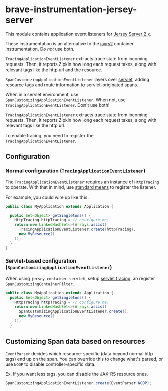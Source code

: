 # brave-instrumentation-jersey-server
This module contains application event listeners for [Jersey Server 2.x](https://jersey.github.io/documentation/latest/monitoring_tracing.html#d0e16007).

These instrumentation is an alternative to the [jaxrs2](../jaxrs2) container
instrumentation. Do *not* use both.

`TracingApplicationEventListener` extracts trace state from incoming
requests. Then, it reports Zipkin how long each request takes, along
with relevant tags like the http url and the resource.

`SpanCustomizingApplicationEventListener` layers over [servlet](../servlet),
adding resource tags and route information to servlet-originated spans.

When in a servlet environment, use `SpanCustomizingApplicationEventListener`.
When not, use `TracingApplicationEventListener`. Don't use both!

`TracingApplicationEventListener` extracts trace state from incoming
requests. Then, it reports Zipkin how long each request takes, along
with relevant tags like the http url.

To enable tracing, you need to register the `TracingApplicationEventListener`.

## Configuration

### Normal configuration (`TracingApplicationEventListener`)

The `TracingApplicationEventListener` requires an instance of
`HttpTracing` to operate. With that in mind, use [standard means](https://jersey.github.io/apidocs/2.26/jersey/org/glassfish/jersey/server/monitoring/ApplicationEventListener.html)
to register the listener.

For example, you could wire up like this:
```java
public class MyApplication extends Application {

  public Set<Object> getSingletons() {
    HttpTracing httpTracing = // configure me!
    return new LinkedHashSet<>(Arrays.asList(
      TracingApplicationEventListener.create(httpTracing),
      new MyResource()
    ));
  }
}
```

### Servlet-based configuration (`SpanCustomizingApplicationEventListener`)

When using `jersey-container-servlet`, setup [servlet tracing](../servlet),
an register `SpanCustomizingContainerFilter`.

```java
public class MyApplication extends Application {
  public Set<Object> getSingletons() {
    HttpTracing httpTracing = // configure me!
    return new LinkedHashSet<>(Arrays.asList(
      SpanCustomizingApplicationEventListener.create(),
      new MyResource()
    ));
  }
```


## Customizing Span data based on resources
`EventParser` decides which resource-specific (data beyond normal
http tags) end up on the span. You can override this to change what's
parsed, or use `NOOP` to disable controller-specific data.

Ex. If you want less tags, you can disable the JAX-RS resource ones.
```java
SpanCustomizingApplicationEventListener.create(EventParser.NOOP);
```

